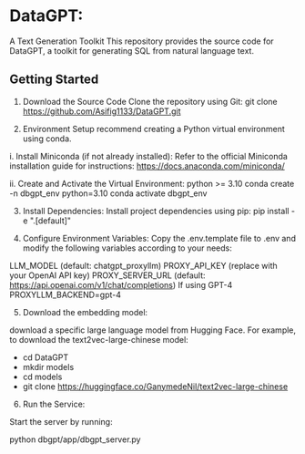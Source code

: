 # DataGPT: 
A Text Generation Toolkit
This repository provides the source code for DataGPT, a toolkit for generating SQL from natural language text.

## Getting Started
1. Download the Source Code
  Clone the repository using Git:
    git clone https://github.com/Asifig1133/DataGPT.git
    
2. Environment Setup
  recommend creating a Python virtual environment using conda.

  i. Install Miniconda (if not already installed):
  Refer to the official Miniconda installation guide for instructions: https://docs.anaconda.com/miniconda/

  ii. Create and Activate the Virtual Environment:
  python >= 3.10 conda create -n dbgpt_env python=3.10
  conda activate dbgpt_env
  
3. Install Dependencies:
  Install project dependencies using pip:
  pip install -e ".[default]"

4. Configure Environment Variables:
  Copy the .env.template file to .env and modify the following variables according to your needs:

  LLM_MODEL (default: chatgpt_proxyllm)
  PROXY_API_KEY (replace with your OpenAI API key)
  PROXY_SERVER_URL (default: https://api.openai.com/v1/chat/completions)
  If using GPT-4
  PROXYLLM_BACKEND=gpt-4

5. Download the embedding model:

  download a specific large language model from Hugging Face. For example, to download the text2vec-large-chinese model:

  - cd DataGPT
  - mkdir models
  - cd models
  - git clone https://huggingface.co/GanymedeNil/text2vec-large-chinese
  
6. Run the Service:

  Start the server by running:

  python dbgpt/app/dbgpt_server.py
